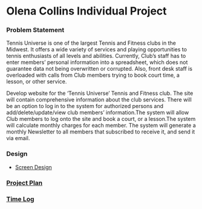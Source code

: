 # Olena Collins Individual Project

### Problem Statement

Tennis Universe is one of the largest Tennis and Fitness clubs in the Midwest. It offers a wide variety of services and playing opportunities to 
tennis enthusiasts of all levels and abilities. Currently, Club’s staff has to enter members’ personal information into a spreadsheet, which does not 
guarantee data not being overwritten or corrupted. Also, front desk staff is overloaded with calls from Club members trying to book court time, a 
lesson, or other service. 

Develop website for the ‘Tennis Universe’ Tennis and Fitness club. The site will contain comprehensive information about the club services. There will 
be an option to log in to the system for authorized persons and add/delete/update/view club members’ information.The system will allow Club members to log onto the site and book a court, or a lesson.The system will calculate monthly charges for each member. The system will generate a monthly Newsletter to all members that subscribed to receive it, and send it via email. 

### Design
* [Screen Design](DesignDocuments/Home.png)

### [Project Plan](ProjectPlan.md)

### [Time Log](TimeLog.md)
